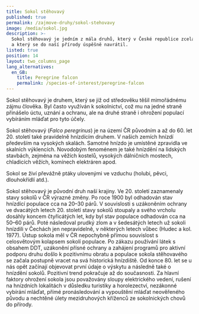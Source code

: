 ```yaml
---
title: Sokol stěhovavý
published: true
permalink: /zajmove-druhy/sokol-stehovavy
image: /media/sokol.jpg
description: >-
  Sokol stěhovavý je jedním z mála druhů, který v České republice zcela vyhynul
  a který se do naší přírody úspěšně navrátil.
listed: true
position: 14
layout: two_columns_page
lang_alternatives:
  en_GB:
    title: Peregrine falcon
    permalink: /species-of-interest/peregrine-falcon
---
```

Sokol stěhovavý je druhem, který se již od středověku těšil mimořádnému zájmu člověka. Byl často využíván k sokolnictví, což mu na jedné straně přinášelo úctu, uznání a ochranu, ale na druhé straně i ohrožení populací vybíráním mláďat pro tyto účely. 

Sokol stěhovavý (_Falco peregrinus_) je na území ČR původním a až do 60. let 20. století také pravidelně hnízdícím druhem. V našich zemích hnízdí především na vysokých skalách. Samotné hnízdo je umístěné zpravidla ve skalních výklencích. Novodobým fenoménem je také hnízdění na lidských stavbách, zejména na věžích kostelů, vysokých dálničních mostech, chladicích věžích, komínech elektráren apod.

 Sokol se živí převážně ptáky ulovenými ve vzduchu (holubi, pěvci, dlouhokřídlí atd.).

Sokol stěhovavý je původní druh naší krajiny. Ve 20. století zaznamenaly stavy sokolů v ČR výrazné změny. Po roce 1900 byl odhadován stav hnízdící populace cca na 20–30 párů. V souvislosti s uzákoněním ochrany ve dvacátých letech 20. století stavy sokolů stoupaly a svého vrcholu dosáhly koncem čtyřicátých let, kdy byl stav populace odhadován cca na 50–60 párů. Poté následoval prudký zlom a v šedesátých letech už sokoli hnízdili v Čechách jen nepravidelně, v některých letech vůbec (Hudec a kol. 1977). Ústup sokola měl v ČR nepochybně přímou souvislost s celosvětovým kolapsem sokolí populace. Po zákazu používání látek s obsahem DDT, uzákonění přísné ochrany a zahájení programů pro aktivní podporu druhu došlo k pozitivnímu obratu a populace sokola stěhovavého se začala postupně vracet na svá historická hnízdiště. Od konce 80. let se u nás opět začínají objevovat první údaje o výskytu a následně také o hnízdění sokolů. Pozitivní trend pokračuje až do současnosti. Za hlavní faktory ohrožení sokola jsou považovány sloupy elektrického vedení, rušení na hnízdních lokalitách v důsledku turistiky a horolezectví, nezákonné vybírání mláďat, přímé pronásledování a vypouštění mláďat neověřeného původu a nechtěné úlety mezidruhových kříženců ze sokolnických chovů do přírody.

